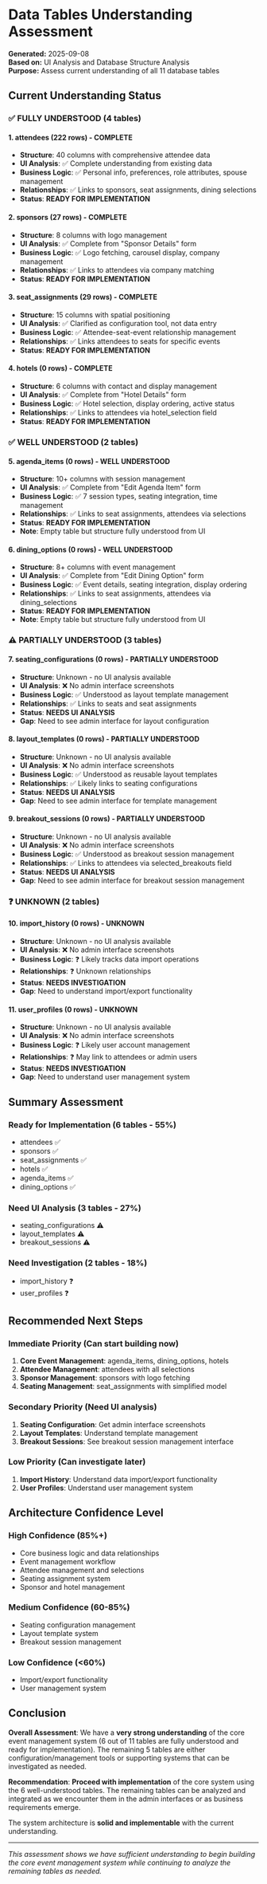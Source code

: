 # Data Tables Understanding Assessment

**Generated:** 2025-09-08  
**Based on:** UI Analysis and Database Structure Analysis  
**Purpose:** Assess current understanding of all 11 database tables

## Current Understanding Status

### ✅ **FULLY UNDERSTOOD** (4 tables)

#### 1. **attendees** (222 rows) - COMPLETE
- **Structure**: 40 columns with comprehensive attendee data
- **UI Analysis**: ✅ Complete understanding from existing data
- **Business Logic**: ✅ Personal info, preferences, role attributes, spouse management
- **Relationships**: ✅ Links to sponsors, seat assignments, dining selections
- **Status**: **READY FOR IMPLEMENTATION**

#### 2. **sponsors** (27 rows) - COMPLETE  
- **Structure**: 8 columns with logo management
- **UI Analysis**: ✅ Complete from "Sponsor Details" form
- **Business Logic**: ✅ Logo fetching, carousel display, company management
- **Relationships**: ✅ Links to attendees via company matching
- **Status**: **READY FOR IMPLEMENTATION**

#### 3. **seat_assignments** (29 rows) - COMPLETE
- **Structure**: 15 columns with spatial positioning
- **UI Analysis**: ✅ Clarified as configuration tool, not data entry
- **Business Logic**: ✅ Attendee-seat-event relationship management
- **Relationships**: ✅ Links attendees to seats for specific events
- **Status**: **READY FOR IMPLEMENTATION**

#### 4. **hotels** (0 rows) - COMPLETE
- **Structure**: 6 columns with contact and display management
- **UI Analysis**: ✅ Complete from "Hotel Details" form
- **Business Logic**: ✅ Hotel selection, display ordering, active status
- **Relationships**: ✅ Links to attendees via hotel_selection field
- **Status**: **READY FOR IMPLEMENTATION**

### ✅ **WELL UNDERSTOOD** (2 tables)

#### 5. **agenda_items** (0 rows) - WELL UNDERSTOOD
- **Structure**: 10+ columns with session management
- **UI Analysis**: ✅ Complete from "Edit Agenda Item" form
- **Business Logic**: ✅ 7 session types, seating integration, time management
- **Relationships**: ✅ Links to seat assignments, attendees via selections
- **Status**: **READY FOR IMPLEMENTATION**
- **Note**: Empty table but structure fully understood from UI

#### 6. **dining_options** (0 rows) - WELL UNDERSTOOD
- **Structure**: 8+ columns with event management
- **UI Analysis**: ✅ Complete from "Edit Dining Option" form
- **Business Logic**: ✅ Event details, seating integration, display ordering
- **Relationships**: ✅ Links to seat assignments, attendees via dining_selections
- **Status**: **READY FOR IMPLEMENTATION**
- **Note**: Empty table but structure fully understood from UI

### ⚠️ **PARTIALLY UNDERSTOOD** (3 tables)

#### 7. **seating_configurations** (0 rows) - PARTIALLY UNDERSTOOD
- **Structure**: Unknown - no UI analysis available
- **UI Analysis**: ❌ No admin interface screenshots
- **Business Logic**: ✅ Understood as layout template management
- **Relationships**: ✅ Links to seats and seat assignments
- **Status**: **NEEDS UI ANALYSIS**
- **Gap**: Need to see admin interface for layout configuration

#### 8. **layout_templates** (0 rows) - PARTIALLY UNDERSTOOD
- **Structure**: Unknown - no UI analysis available
- **UI Analysis**: ❌ No admin interface screenshots
- **Business Logic**: ✅ Understood as reusable layout templates
- **Relationships**: ✅ Likely links to seating configurations
- **Status**: **NEEDS UI ANALYSIS**
- **Gap**: Need to see admin interface for template management

#### 9. **breakout_sessions** (0 rows) - PARTIALLY UNDERSTOOD
- **Structure**: Unknown - no UI analysis available
- **UI Analysis**: ❌ No admin interface screenshots
- **Business Logic**: ✅ Understood as breakout session management
- **Relationships**: ✅ Links to attendees via selected_breakouts field
- **Status**: **NEEDS UI ANALYSIS**
- **Gap**: Need to see admin interface for breakout session management

### ❓ **UNKNOWN** (2 tables)

#### 10. **import_history** (0 rows) - UNKNOWN
- **Structure**: Unknown - no UI analysis available
- **UI Analysis**: ❌ No admin interface screenshots
- **Business Logic**: ❓ Likely tracks data import operations
- **Relationships**: ❓ Unknown relationships
- **Status**: **NEEDS INVESTIGATION**
- **Gap**: Need to understand import/export functionality

#### 11. **user_profiles** (0 rows) - UNKNOWN
- **Structure**: Unknown - no UI analysis available
- **UI Analysis**: ❌ No admin interface screenshots
- **Business Logic**: ❓ Likely user account management
- **Relationships**: ❓ May link to attendees or admin users
- **Status**: **NEEDS INVESTIGATION**
- **Gap**: Need to understand user management system

## Summary Assessment

### **Ready for Implementation** (6 tables - 55%)
- attendees ✅
- sponsors ✅  
- seat_assignments ✅
- hotels ✅
- agenda_items ✅
- dining_options ✅

### **Need UI Analysis** (3 tables - 27%)
- seating_configurations ⚠️
- layout_templates ⚠️
- breakout_sessions ⚠️

### **Need Investigation** (2 tables - 18%)
- import_history ❓
- user_profiles ❓

## Recommended Next Steps

### **Immediate Priority** (Can start building now)
1. **Core Event Management**: agenda_items, dining_options, hotels
2. **Attendee Management**: attendees with all selections
3. **Sponsor Management**: sponsors with logo fetching
4. **Seating Management**: seat_assignments with simplified model

### **Secondary Priority** (Need UI analysis)
1. **Seating Configuration**: Get admin interface screenshots
2. **Layout Templates**: Understand template management
3. **Breakout Sessions**: See breakout session management interface

### **Low Priority** (Can investigate later)
1. **Import History**: Understand data import/export functionality
2. **User Profiles**: Understand user management system

## Architecture Confidence Level

### **High Confidence** (85%+)
- Core business logic and data relationships
- Event management workflow
- Attendee management and selections
- Seating assignment system
- Sponsor and hotel management

### **Medium Confidence** (60-85%)
- Seating configuration management
- Layout template system
- Breakout session management

### **Low Confidence** (<60%)
- Import/export functionality
- User management system

## Conclusion

**Overall Assessment**: We have a **very strong understanding** of the core event management system (6 out of 11 tables are fully understood and ready for implementation). The remaining 5 tables are either configuration/management tools or supporting systems that can be investigated as needed.

**Recommendation**: **Proceed with implementation** of the core system using the 6 well-understood tables. The remaining tables can be analyzed and integrated as we encounter them in the admin interfaces or as business requirements emerge.

The system architecture is **solid and implementable** with the current understanding.

---

*This assessment shows we have sufficient understanding to begin building the core event management system while continuing to analyze the remaining tables as needed.*
